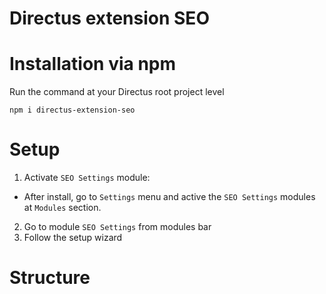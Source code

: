 # Directus extension SEO

# Installation via npm

Run the command at your Directus root project level

```
npm i directus-extension-seo
```

# Setup

1. Activate `SEO Settings` module:

- After install, go to `Settings` menu and active the `SEO Settings` modules at `Modules` section.

2. Go to module `SEO Settings` from modules bar
3. Follow the setup wizard

# Structure
